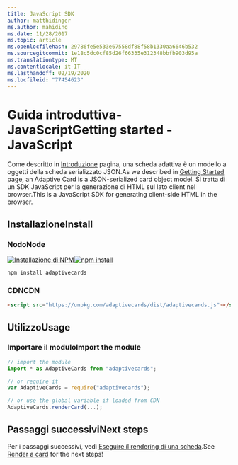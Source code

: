 ```yaml
---
title: JavaScript SDK
author: matthidinger
ms.author: mahiding
ms.date: 11/28/2017
ms.topic: article
ms.openlocfilehash: 29786fe5e533e67558df88f58b1330aa6646b532
ms.sourcegitcommit: 1e18c5dc0cf85d26f66335e312348bbfb903d95a
ms.translationtype: MT
ms.contentlocale: it-IT
ms.lasthandoff: 02/19/2020
ms.locfileid: "77454623"
---
```

# <a name="getting-started---javascript"></a><span data-ttu-id="cbb52-102">Guida introduttiva-JavaScript</span><span class="sxs-lookup"><span data-stu-id="cbb52-102">Getting started - JavaScript</span></span>

<span data-ttu-id="cbb52-103">Come descritto in [Introduzione](../../../authoring-cards/getting-started.md) pagina, una scheda adattiva è un modello a oggetti della scheda serializzato JSON.</span><span class="sxs-lookup"><span data-stu-id="cbb52-103">As we described in [Getting Started](../../../authoring-cards/getting-started.md) page, an Adaptive Card is a JSON-serialized card object model.</span></span> <span data-ttu-id="cbb52-104">Si tratta di un SDK JavaScript per la generazione di HTML sul lato client nel browser.</span><span class="sxs-lookup"><span data-stu-id="cbb52-104">This is a JavaScript SDK for generating client-side HTML in the browser.</span></span>

## <a name="install"></a><span data-ttu-id="cbb52-105">Installazione</span><span class="sxs-lookup"><span data-stu-id="cbb52-105">Install</span></span>

### <a name="node"></a><span data-ttu-id="cbb52-106">Nodo</span><span class="sxs-lookup"><span data-stu-id="cbb52-106">Node</span></span>

<span data-ttu-id="cbb52-107">[![Installazione di NPM](https://img.shields.io/npm/v/adaptivecards.svg)](https://www.npmjs.com/package/adaptivecards)</span><span class="sxs-lookup"><span data-stu-id="cbb52-107">[![npm install](https://img.shields.io/npm/v/adaptivecards.svg)](https://www.npmjs.com/package/adaptivecards)</span></span>

```console
npm install adaptivecards
```

### <a name="cdn"></a><span data-ttu-id="cbb52-108">CDN</span><span class="sxs-lookup"><span data-stu-id="cbb52-108">CDN</span></span>

```html
<script src="https://unpkg.com/adaptivecards/dist/adaptivecards.js"></script>
```

## <a name="usage"></a><span data-ttu-id="cbb52-109">Utilizzo</span><span class="sxs-lookup"><span data-stu-id="cbb52-109">Usage</span></span>

### <a name="import-the-module"></a><span data-ttu-id="cbb52-110">Importare il modulo</span><span class="sxs-lookup"><span data-stu-id="cbb52-110">Import the module</span></span>

```js
// import the module
import * as AdaptiveCards from "adaptivecards";

// or require it
var AdaptiveCards = require("adaptivecards");

// or use the global variable if loaded from CDN
AdaptiveCards.renderCard(...);
```

## <a name="next-steps"></a><span data-ttu-id="cbb52-111">Passaggi successivi</span><span class="sxs-lookup"><span data-stu-id="cbb52-111">Next steps</span></span>

<span data-ttu-id="cbb52-112">Per i passaggi successivi, vedi [Eseguire il rendering di una scheda](render-a-card.md).</span><span class="sxs-lookup"><span data-stu-id="cbb52-112">See [Render a card](render-a-card.md) for the next steps!</span></span>
